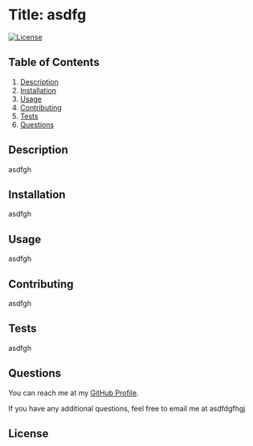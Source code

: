 # Title: asdfg

[![License](https://img.shields.io/badge/License-Apache%202.0-blue.svg)](https://opensource.org/licenses/Apache-2.0)

## Table of Contents

1. [ Description ](#description)
2. [Installation ](#installation)
3. [Usage ](#usage)
4. [Contributing ](#contributing)
5. [Tests ](#testing)
6. [Questions ](#questions)

<a name="description"></a>
## Description

asdfgh

<a name="installation"></a>
## Installation

asdfgh

<a name="usage"></a>
## Usage

asdfgh

<a name="contributing"></a>
## Contributing

asdfgh

<a name="testing"></a>
## Tests

asdfgh

<a name="questions"></a>
## Questions

You can reach me at my [GitHub Profile](https://github.com/asdfgfhg/).

If you have any additional questions, feel free to email me at asdfdgfhgj

## License
